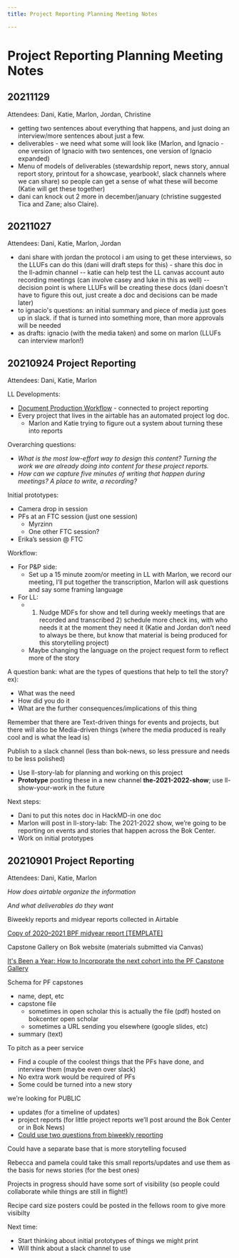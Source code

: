 ```yaml
---
title: Project Reporting Planning Meeting Notes

---
```


# Project Reporting Planning Meeting Notes

## 20211129

Attendees: Dani, Katie, Marlon, Jordan, Christine

- getting two sentences about everything that happens, and just doing an interview/more sentences about just a few.
-  deliverables - we need what some will look like (Marlon, and Ignacio - one version of Ignacio with two sentences, one version of Ignacio expanded)
- Menu of models of deliverables (stewardship report, news story, annual report story, printout for a showcase, yearbook!, slack channels where we can share) so people can get a sense of what these will become (Katie will get these together)
- dani can knock out 2 more in december/january (christine suggested Tica and Zane; also Claire).

## 20211027

Attendees: Dani, Katie, Marlon, Jordan 

- dani share with jordan the protocol i am using to get these interviews, so the LLUFs can do this (dani will draft steps for this) - share this doc in the ll-admin channel
-- katie can help test the LL canvas account auto recording meetings (can involve casey and luke in this as well)
-- decision point is where LLUFs will be creating these docs (dani doesn't have to figure this out, just create a doc and decisions can be made later)
- to ignacio's questions: an initial summary and piece of media just goes up in slack. if that is turned into something more, than more approvals will be needed
- as drafts: ignacio (with the media taken) and some on marlon (LLUFs can interview marlon!)

## 20210924 Project Reporting

Attendees: Dani, Katie, Marlon

LL Developments:



* [Document Production Workflow](https://docs.google.com/document/d/136W5QI-X2fHtCzhR6n2c3T8m2-3Z67-kL84FNziIzI0/edit#) - connected to project reporting
* Every project that lives in the airtable has an automated project log doc.
    * Marlon and Katie trying to figure out a system about turning these into reports

Overarching questions:



* _What is the most low-effort way to design this content? Turning the work we are already doing into content for these project reports._
* _How can we capture five minutes of writing that happen during meetings? A place to write, a recording?_

Initial prototypes:



* Camera drop in session
* PFs at an FTC session (just one session)
    * Myrzinn
    * One other FTC session?
* Erika’s session @ FTC

Workflow: 



* For P&P side:
    * Set up a 15 minute zoom/or meeting in LL with Marlon, we record our meeting, I’ll put together the transcription, Marlon will ask questions and say some framing language
* For LL:
    * 1) Nudge MDFs for show and tell during weekly meetings that are recorded and transcribed 2) schedule more check ins, with who needs it at the moment they need it (Katie and Jordan don’t need to always be there, but know that material is being produced for this storytelling project)
    * Maybe changing the language on the project request form to reflect more of the story

A question bank: what are the types of questions that help to tell the story? ex):



* What was the need
* How did you do it
* What are the further consequences/implications of this thing

Remember that there are Text-driven things for events and projects, but there will also be Media-driven things (where the media produced is really cool and is what the lead is)

Publish to a slack channel (less than bok-news, so less pressure and needs to be less polished)



* Use ll-story-lab for planning and working on this project
* **Prototype** posting these in a new channel **the-2021-2022-show**; use ll-show-your-work in the future

Next steps:



* Dani to put this notes doc in HackMD-in one doc
* Marlon will post in ll-story-lab: The 2021-2022 show, we’re going to be reporting on events and stories that happen across the Bok Center.
* Work on initial prototypes


## 20210901 Project Reporting

Attendees: Dani, Katie, Marlon

_How does airtable organize the information_

_And what deliverables do they want_

Biweekly reports and midyear reports collected in Airtable



[Copy of 2020–2021 BPF midyear report [TEMPLATE]](https://docs.google.com/document/d/169LwfrpjulKMId5cdihlw_UNLr5gk-200Y666i5Kfwo/edit)

Capstone Gallery on Bok website (materials submitted via Canvas)

[It's Been a Year: How to Incorporate the next cohort into the PF Capstone Gallery](https://docs.google.com/document/d/1YIVnR_BLYtqlK2KIBku41d126oeVasGupgIWvBgMFng/edit)

Schema for PF capstones



* name, dept, etc
* capstone file
    * sometimes in open scholar this is actually the file (pdf) hosted on bokcenter open scholar
    * sometimes a URL sending you elsewhere (google slides, etc)
* summary (text)

To pitch as a peer service



* Find a couple of the coolest things that the PFs have done, and interview them (maybe even over slack)
* No extra work would be required of PFs
* Some could be turned into a new story

we’re looking for PUBLIC



* updates (for a timeline of updates)
* project reports (for little project reports we’ll post around the Bok Center or in Bok News)
* [Could use two questions from biweekly reporting](https://airtable.com/shrDnzN8N73XzIvYN)

Could have a separate base that is more storytelling focused

Rebecca and pamela could take this small reports/updates and use them as the basis for news stories (for the best ones)

Projects in progress should have some sort of visibility (so people could collaborate while things are still in flight!) 

Recipe card size posters could be posted in the fellows room to give more visibilty

Next time:



* Start thinking about initial prototypes of things we might print
* Will think about a slack channel to use